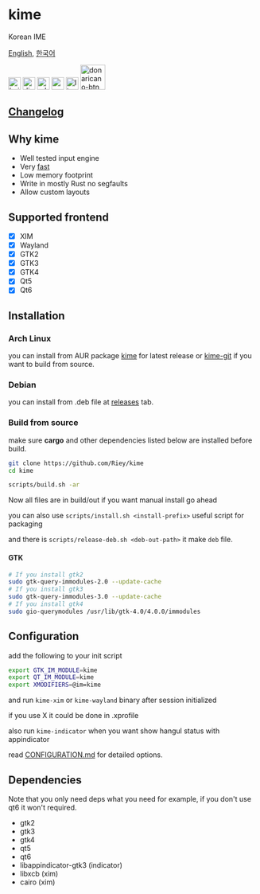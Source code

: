 # kime

Korean IME

[English](./README.md), [한국어](./README.ko.md)

[<img alt="build" src="https://img.shields.io/github/workflow/status/Riey/kime/CI?style=for-the-badge" height="25">](https://github.com/Riey/kime/actions?query=workflow%3ACI)
[<img alt="discord" src="https://img.shields.io/discord/801107569505992705.svg?style=for-the-badge" height="25">](https://discord.gg/YPnEfZqC6y)
[<img alt="release version" src="https://img.shields.io/github/v/release/Riey/kime?style=for-the-badge" height="25">](https://github.com/Riey/kime/releases)
[<img alt="aur version" src="https://img.shields.io/aur/version/kime-bin?style=for-the-badge" height="25">](https://aur.archlinux.org/packages/kime-bin/)
[<img alt="license" src="https://img.shields.io/github/license/Riey/kime?style=for-the-badge" height="25">](https://github.com/Riey/kime/blob/master/LICENSE)
[<img src="https://d1u4yishnma8v5.cloudfront.net/mobile-gift.png" alt="donaricano-btn" height="50">](https://donaricano.com/mypage/1610220543_mjZDXO)

## [Changelog](docs/CHANGELOG.md)

## Why kime

* Well tested input engine
* Very [fast](https://github.com/Riey/kime/wiki/Performance)
* Low memory footprint
* Write in mostly Rust no segfaults
* Allow custom layouts

## Supported frontend

- [x] XIM
- [x] Wayland
- [x] GTK2
- [x] GTK3
- [x] GTK4
- [x] Qt5
- [x] Qt6

## Installation

### Arch Linux

you can install from AUR package [kime](https://aur.archlinux.org/packages/kime) for latest release
or [kime-git](https://aur.archlinux.org/packages/kime-git) if you want to build from source.

### Debian

you can install from .deb file at [releases](https://github.com/Riey/kime/releases) tab.

### Build from source

make sure **cargo** and other dependencies listed below are installed before build.

```sh
git clone https://github.com/Riey/kime
cd kime

scripts/build.sh -ar
```

Now all files are in build/out if you want manual install go ahead

you can also use `scripts/install.sh <install-prefix>` useful script for packaging

and there is `scripts/release-deb.sh <deb-out-path>` it make `deb` file.

#### GTK

```sh
# If you install gtk2
sudo gtk-query-immodules-2.0 --update-cache
# If you install gtk3
sudo gtk-query-immodules-3.0 --update-cache
# If you install gtk4
sudo gio-querymodules /usr/lib/gtk-4.0/4.0.0/immodules
```

## Configuration

add the following to your init script

```sh
export GTK_IM_MODULE=kime
export QT_IM_MODULE=kime
export XMODIFIERS=@im=kime
```

and run `kime-xim` or `kime-wayland` binary after session initialized

if you use X it could be done in .xprofile

also run `kime-indicator` when you want show hangul status with appindicator

read [CONFIGURATION.md](docs/CONFIGURATION.md) for detailed options.

## Dependencies

Note that you only need deps what you need
for example, if you don't use qt6 it won't required.

* gtk2
* gtk3
* gtk4
* qt5
* qt6
* libappindicator-gtk3 (indicator)
* libxcb (xim)
* cairo (xim)
